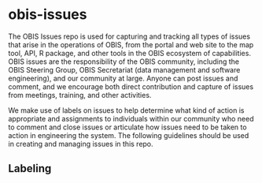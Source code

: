 # obis-issues

The OBIS Issues repo is used for capturing and tracking all types of issues that arise in the operations of OBIS, from the portal and web site to the map tool, API, R package, and other tools in the OBIS ecosystem of capabilities. OBIS issues are the responsibility of the OBIS community, including the OBIS Steering Group, OBIS Secretariat (data management and software engineering), and our community at large. Anyone can post issues and comment, and we encourage both direct contribution and capture of issues from meetings, training, and other activities.

We make use of labels on issues to help determine what kind of action is appropriate and assignments to individuals within our community who need to comment and close issues or articulate how issues need to be taken to action in engineering the system. The following guidelines should be used in creating and managing issues in this repo.

## Labeling


